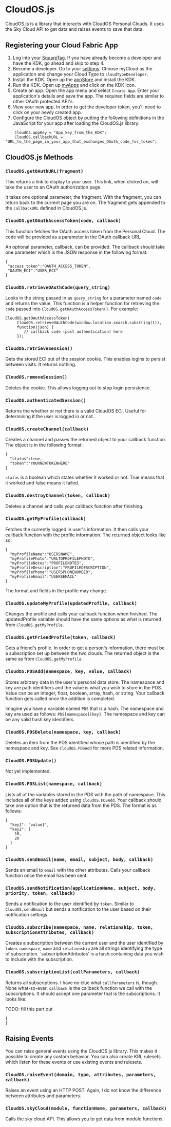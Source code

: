 # CloudOS.js

CloudOS.js is a library that interacts with CloudOS Personal Clouds. It uses the Sky Cloud API to get data and raises events to save that data.


## Registering your Cloud Fabric App
1. Log into your [SquareTag](https://squaretag.com/app.html). If you have already become a developer and have the KDK, go ahead and skip to step 4.
2. Become a developer. Go to your [settings](https://squaretag.com/app.html#!/app/a169x695/show). Choose myCloud as the application and change your Cloud Type to `cloudTypeDeveloper`.
3. Install the KDK. Open up the [appStore](https://squaretag.com/app.html#!/app/a169x669/show) and install the KDK.
4. Run the KDK. Open up [myApps](https://squaretag.com/app.html#!/app/a169x670/show) and click on the KDK icon.
5. Create an app. Open the app menu and select `Create App`. Enter your application's details and save the app. The required fields are similar to other OAuth protected API's.
6. View your new app. In order to get the developer token, you'll need to click on your newly created app.
7. Configure the CloudOS object by putting the following definitions in the JavaScript for your app after loading the CloudOS.js library:
```
   	CloudOS.appKey = "App_key_from_the_KDK";
	CloudOS.callbackURL = "URL_to_the_page_in_your_app_that_exchanges_OAuth_code_for_token";
```

## CloudOS.js Methods

### `CloudOS.getOAuthURL(fragment)`
This returns a link to display to your user. This link, when clicked on, will take the user to an OAuth authorization page.

It takes one optional parameter, the fragment. With the fragment, you can return back to the current page you are on. The fragment gets appended to the `callbackURL` defined in CloudOS.js.


### `CloudOS.getOAuthAccessToken(code, callback)`
This function fetches the OAuth access token from the Personal Cloud. The code will be provided as a parameter in the OAuth callback URL.

An optional parameter, callback, can be provided. The callback should take one parameter which is the JSON response in the following format:

```
{
 "access_token":"OAUTH_ACCESS_TOKEN",
 "OAUTH_ECI":"USER_ECI"
}
```

### `CloudOS.retrieveOAuthCode(query_string)`
Looks in the string passed in as `query_string` for a parameter named `code` and returns the value. This function is a helper function for retrieving the `code` passed into `CloudOS.getOAuthAccessToken()`.  For example:
```
CloudOS.getOAuthAccessToken(
     CloudOS.retrieveOAuthCode(window.location.search.substring(1)),
     function(json) {
	    // callback code (post authentication) here
     });
```

### `CloudOS.retrieveSession()`
Gets the stored ECI out of the session cookie. This enables logins to persist between visits. It returns nothing.

### `CloudOS.removeSession()`
Deletes the cookie. This allows logging out to stop login persistence.

### `CloudOS.authenticatedSession()`
Returns the whether or not there is a valid CloudOS ECI. Useful for determining if the user is logged in or not.

### `CloudOS.createChannel(callback)`
Creates a channel and passes the returned object to your callback function. The object is in the following format:

```
{
  "status":true,
  "token":"YOURNEWTOKENHERE"
}
```

`status` is a boolean which states whether it worked or not. True means that it worked and false means it failed.

### `CloudOS.destroyChannel(token, callback)`
Deletes a channel and calls your callback function after finishing.

### `CloudOS.getMyProfile(callback)`
Fetches the currently logged in user's information. It then calls your callback function with the profile information. The returned object looks like so:

```
{
  "myProfileName":"USERSNAME",
  "myProfilePhoto":"URLTOPROFILEPHOTO",
  "myProfileNotes":"PROFILENOTES",
  "myProfileDescription":"PROFILEDESCRIPTION",
  "myProfilePhone":"USERSPHONENUMBER",
  "myProfileEmail":"USERSEMAIL"
}
```

The format and fields in the profile may change.

### `CloudOS.updateMyProfile(updatedProfile, callback)`
Changes the profile and calls your callback function when finished. The updatedProfile variable should have the same options as what is returned from `CloudOS.getMyProfile`.

### `CloudOS.getFriendProfile(token, callback)`
Gets a friend's profile. In order to get a person's information, there must be a subscription set up
between the two clouds. The returned object is the same as from `CloudOS.getMyProfile`.

### `CloudOS.PDSAdd(namespace, key, value, callback)`
Stores arbitrary data in the user's personal data store. The namespace and key are path identifiers and the value is what you wish to store in the PDS. Value can be an integer, float, boolean, array, hash, or string. Your callback function gets called once the addition is completed.

Imagine you have a variable named `PDS` that is a hash. The namespace and key are used as follows:
`PDS[namespace][key]`. The namespace and key can be any valid hash key identifiers.

### `CloudOS.PDSDelete(namespace, key, callback)`
Deletes an item from the PDS identified whose path is identified by the namespace and key. See `CloudOS.PDSAdd` for more PDS related information.


### `CloudOS.PDSUpdate()`
Not yet implemented.

### `CloudOS.PDSList(namespace, callback)`
Lists all of the variables stored in the PDS with the path of namespace. This includes all of the keys added using `CloudOS.PDSAdd`. Your callback should take one option that is the returned data from the PDS. The format is as follows:

```
{
  "key1": "value1",
  "key2": [
    10,
    20
  ]
}
```

### `CloudOS.sendEmail(name, email, subject, body, callback)`
Sends an email to `email` with the other attributes. Calls your callback function once the email has been sent.

### `CloudOS.sendNotification(applicationName, subject, body, priority, token, callback)`
Sends a notification to the user identified by `token`. Similar to `CloudOS.sendEmail` but sends a notification to the user based on their notification settings.

### `CloudOS.subscribe(namespace, name, relationship, token, subscriptionAttributes, callback)`
Creates a subscription between the current user and the user identified by `token`. `namespace`, `name` and `relationship` are all strings identifying the type of subscription. `subscriptionAttributes' is a hash containing data you wish to include with the subscription.

### `CloudOS.subscriptionList(callParameters, callback)`
Returns all subscriptions. I have no clue what `callParameters` is, though. None what-so-ever. `callback` is the callback function we call with the subscriptions. It should accept one parameter that is the subscriptions. It looks like:

TODO: fill this part out
```
{
}
```

## Raising Events
You can raise general events using the CloudOS.js library. This makes it possible to create any custom behavior. You can also create KRL rulesets which listen for these events or use existing events and rulesets.

### `CloudOS.raiseEvent(domain, type, attributes, parameters, callback)`
Raises an event using an HTTP POST. Again, I do not know the difference between attributes and parameters.

### `CloudOS.skyCloud(module, functionName, parameters, callback)`
Calls the sky cloud API. This allows you to get data from module functions.
